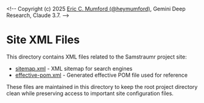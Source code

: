 <!--
Copyright (c) 2025 Eric C. Mumford (@heymumford)

This software was developed with analytical assistance from AI tools 
including Claude 3.7 Sonnet, Claude Code, and Google Gemini Deep Research,
which were used as paid services. All intellectual property rights 
remain exclusively with the copyright holder listed above.

Licensed under the Mozilla Public License 2.0
-->

<\!--
Copyright (c) 2025 [Eric C. Mumford (@heymumford)](https://github.com/heymumford), Gemini Deep Research, Claude 3.7.
-->

# Site XML Files

This directory contains XML files related to the Samstraumr project site:

- [sitemap.xml](./sitemap.xml) - XML sitemap for search engines
- [effective-pom.xml](./effective-pom.xml) - Generated effective POM file used for reference

These files are maintained in this directory to keep the root project directory clean while preserving access to important site configuration files.
